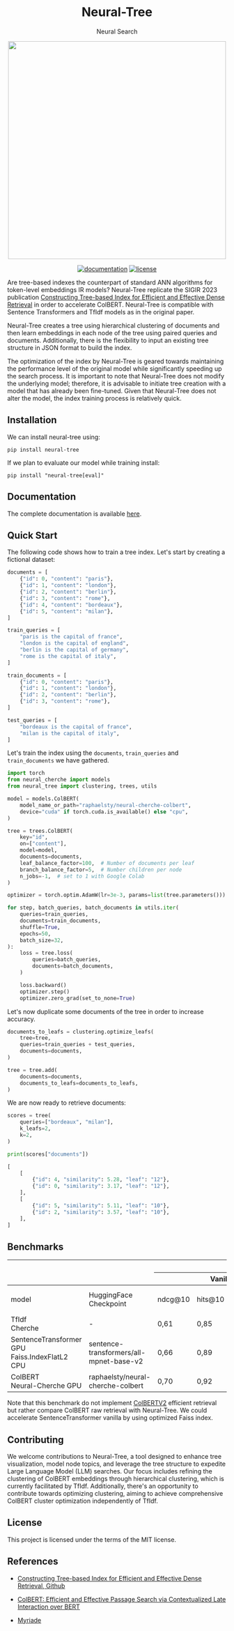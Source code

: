 
<div align="center">
  <h1>Neural-Tree</h1>
  <p>Neural Search</p>
</div>

<p align="center"><img width=500 src="docs/img/neural_tree.png"/></p>

<div align="center">
  <!-- Documentation -->
  <a href="https://raphaelsty.github.io/neural-tree/"><img src="https://img.shields.io/website?label=Documentation&style=flat-square&url=https%3A%2F%2Fraphaelsty.github.io/neural-tree/%2F" alt="documentation"></a>
  <!-- License -->
  <a href="https://opensource.org/licenses/MIT"><img src="https://img.shields.io/badge/License-MIT-blue.svg?style=flat-square" alt="license"></a>
</div>

<p></p>

Are tree-based indexes the counterpart of standard ANN algorithms for token-level embeddings IR models? Neural-Tree replicate the SIGIR 2023 publication [Constructing Tree-based Index for Efficient and Effective Dense Retrieval](https://dl.acm.org/doi/10.1145/3539618.3591651) in order to accelerate ColBERT. Neural-Tree is compatible with Sentence Transformers and TfIdf models as in the original paper. 

Neural-Tree creates a tree using hierarchical clustering of documents and then learn embeddings in each node of the tree using paired queries and documents. Additionally, there is the flexibility to input an existing tree structure in JSON format to build the index.

The optimization of the index by Neural-Tree is geared towards maintaining the performance level of the original model while significantly speeding up the search process. It is important to note that Neural-Tree does not modify the underlying model; therefore, it is advisable to initiate tree creation with a model that has already been fine-tuned. Given that Neural-Tree does not alter the model, the index training process is relatively quick.

## Installation

We can install neural-tree using:

```
pip install neural-tree
```

If we plan to evaluate our model while training install:

```
pip install "neural-tree[eval]"
```

## Documentation

The complete documentation is available [here](https://raphaelsty.github.io/neural-tree/).


## Quick Start

The following code shows how to train a tree index. Let's start by creating a fictional dataset:

```python
documents = [
    {"id": 0, "content": "paris"},
    {"id": 1, "content": "london"},
    {"id": 2, "content": "berlin"},
    {"id": 3, "content": "rome"},
    {"id": 4, "content": "bordeaux"},
    {"id": 5, "content": "milan"},
]

train_queries = [
    "paris is the capital of france",
    "london is the capital of england",
    "berlin is the capital of germany",
    "rome is the capital of italy",
]

train_documents = [
    {"id": 0, "content": "paris"},
    {"id": 1, "content": "london"},
    {"id": 2, "content": "berlin"},
    {"id": 3, "content": "rome"},
]

test_queries = [
    "bordeaux is the capital of france",
    "milan is the capital of italy",
]
```

Let's train the index using the `documents`, `train_queries` and `train_documents` we have gathered.

```python
import torch
from neural_cherche import models
from neural_tree import clustering, trees, utils

model = models.ColBERT(
    model_name_or_path="raphaelsty/neural-cherche-colbert",
    device="cuda" if torch.cuda.is_available() else "cpu",
)

tree = trees.ColBERT(
    key="id",
    on=["content"],
    model=model,
    documents=documents,
    leaf_balance_factor=100,  # Number of documents per leaf
    branch_balance_factor=5,  # Number children per node
    n_jobs=-1,  # set to 1 with Google Colab
)

optimizer = torch.optim.AdamW(lr=3e-3, params=list(tree.parameters()))

for step, batch_queries, batch_documents in utils.iter(
    queries=train_queries,
    documents=train_documents,
    shuffle=True,
    epochs=50,
    batch_size=32,
):
    loss = tree.loss(
        queries=batch_queries,
        documents=batch_documents,
    )

    loss.backward()
    optimizer.step()
    optimizer.zero_grad(set_to_none=True)
```


Let's now duplicate some documents of the tree in order to increase accuracy.

```python
documents_to_leafs = clustering.optimize_leafs(
    tree=tree,
    queries=train_queries + test_queries,
    documents=documents,
)

tree = tree.add(
    documents=documents,
    documents_to_leafs=documents_to_leafs,
)
```

We are now ready to retrieve documents:

```python
scores = tree(
    queries=["bordeaux", "milan"],
    k_leafs=2,
    k=2,
)

print(scores["documents"])
```

```python
[
    [
        {"id": 4, "similarity": 5.28, "leaf": "12"},
        {"id": 0, "similarity": 3.17, "leaf": "12"},
    ],
    [
        {"id": 5, "similarity": 5.11, "leaf": "10"},
        {"id": 2, "similarity": 3.57, "leaf": "10"},
    ],
]
```

## Benchmarks 

<table>
<thead>
  <tr>
    <th colspan="2" rowspan="2"></th>
    <th colspan="9">Scifact Dataset</th>
  </tr>
  <tr>
    <th colspan="4">Vanilla</th>
    <th colspan="5">Neural-Tree </th>
  </tr>
</thead>
<tbody>
  <tr>
    <td>model</td>
    <td>HuggingFace Checkpoint</td>
    <td>ndcg@10</td>
    <td>hits@10</td>
    <td>hits@1</td>
    <td>queries / second</td>
    <td>ndcg@10</td>
    <td>hits@10</td>
    <td>hits@1</td>
    <td>queries / second</td>
    <td>Acceleration</td>
  </tr>
  <tr>
    <td>TfIdf<br>Cherche</td>
    <td>-</td>
    <td>0,61</td>
    <td>0,85</td>
    <td>0,47</td>
    <td>760</td>
    <td>0,56</td>
    <td>0,82</td>
    <td>0,42</td>
    <td>1080</td>
    <td>+42.11%</td>
  </tr>
  <tr>
    <td>SentenceTransformer GPU<br>Faiss.IndexFlatL2 CPU</td>
    <td>sentence-transformers/all-mpnet-base-v2</td>
    <td>0,66</td>
    <td>0,89</td>
    <td>0,53</td>
    <td>475</td>
    <td>0,66</td>
    <td>0,88</td>
    <td>0,53</td>
    <td>518</td>
    <td>+9.05%</td>
  </tr>
  <tr>
    <td>ColBERT<br>Neural-Cherche GPU</td>
    <td>raphaelsty/neural-cherche-colbert</td>
    <td>0,70</td>
    <td>0,92</td>
    <td>0,58</td>
    <td>3</td>
    <td>0,70</td>
    <td>0,91</td>
    <td>0,59</td>
    <td>256</td>
    <td>x85</td>
  </tr>
</tbody>
</table>

Note that this benchmark do not implement [ColBERTV2](https://arxiv.org/abs/2112.01488) efficient retrieval but rather compare ColBERT raw retrieval with Neural-Tree. We could accelerate SentenceTransformer vanilla by using optimized Faiss index.

## Contributing

We welcome contributions to Neural-Tree, a tool designed to enhance tree visualization, model node topics, and leverage the tree structure to expedite Large Language Model (LLM) searches. Our focus includes refining the clustering of ColBERT embeddings through hierarchical clustering, which is currently facilitated by TfIdf. Additionally, there's an opportunity to contribute towards optimizing clustering, aiming to achieve comprehensive ColBERT cluster optimization independently of TfIdf.

## License

This project is licensed under the terms of the MIT license.

## References

- [Constructing Tree-based Index for Efficient and Effective Dense Retrieval, Github](https://github.com/cshaitao/jtr)

- [ColBERT: Efficient and Effective Passage Search via Contextualized Late Interaction over BERT](https://arxiv.org/abs/2004.12832)

- [Myriade](https://github.com/MaxHalford/myriade)

 
